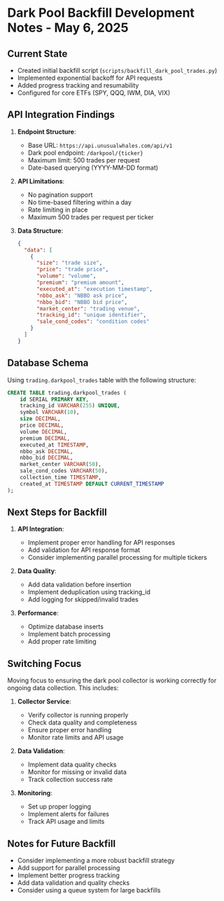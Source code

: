 # Dark Pool Backfill Development Notes - May 6, 2025

## Current State
- Created initial backfill script (`scripts/backfill_dark_pool_trades.py`)
- Implemented exponential backoff for API requests
- Added progress tracking and resumability
- Configured for core ETFs (SPY, QQQ, IWM, DIA, VIX)

## API Integration Findings
1. **Endpoint Structure**:
   - Base URL: `https://api.unusualwhales.com/api/v1`
   - Dark pool endpoint: `/darkpool/{ticker}`
   - Maximum limit: 500 trades per request
   - Date-based querying (YYYY-MM-DD format)

2. **API Limitations**:
   - No pagination support
   - No time-based filtering within a day
   - Rate limiting in place
   - Maximum 500 trades per request per ticker

3. **Data Structure**:
   ```json
   {
     "data": [
       {
         "size": "trade size",
         "price": "trade price",
         "volume": "volume",
         "premium": "premium amount",
         "executed_at": "execution timestamp",
         "nbbo_ask": "NBBO ask price",
         "nbbo_bid": "NBBO bid price",
         "market_center": "trading venue",
         "tracking_id": "unique identifier",
         "sale_cond_codes": "condition codes"
       }
     ]
   }
   ```

## Database Schema
Using `trading.darkpool_trades` table with the following structure:
```sql
CREATE TABLE trading.darkpool_trades (
    id SERIAL PRIMARY KEY,
    tracking_id VARCHAR(255) UNIQUE,
    symbol VARCHAR(10),
    size DECIMAL,
    price DECIMAL,
    volume DECIMAL,
    premium DECIMAL,
    executed_at TIMESTAMP,
    nbbo_ask DECIMAL,
    nbbo_bid DECIMAL,
    market_center VARCHAR(50),
    sale_cond_codes VARCHAR(50),
    collection_time TIMESTAMP,
    created_at TIMESTAMP DEFAULT CURRENT_TIMESTAMP
);
```

## Next Steps for Backfill
1. **API Integration**:
   - Implement proper error handling for API responses
   - Add validation for API response format
   - Consider implementing parallel processing for multiple tickers

2. **Data Quality**:
   - Add data validation before insertion
   - Implement deduplication using tracking_id
   - Add logging for skipped/invalid trades

3. **Performance**:
   - Optimize database inserts
   - Implement batch processing
   - Add proper rate limiting

## Switching Focus
Moving focus to ensuring the dark pool collector is working correctly for ongoing data collection. This includes:

1. **Collector Service**:
   - Verify collector is running properly
   - Check data quality and completeness
   - Ensure proper error handling
   - Monitor rate limits and API usage

2. **Data Validation**:
   - Implement data quality checks
   - Monitor for missing or invalid data
   - Track collection success rate

3. **Monitoring**:
   - Set up proper logging
   - Implement alerts for failures
   - Track API usage and limits

## Notes for Future Backfill
- Consider implementing a more robust backfill strategy
- Add support for parallel processing
- Implement better progress tracking
- Add data validation and quality checks
- Consider using a queue system for large backfills 